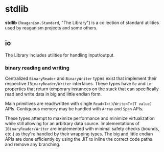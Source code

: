 # stdlib

**stdlib** (`Reaganism.Standard`, "The Library") is a collection of standard utilities used by reaganism projects and some others.

## io

The Library includes utilities for handling input/output.

### binary reading and writing

Centralized `BinaryReader` and `BinaryWriter` types exist that implement their respective `IBinaryReader/Writer` interfaces.
These types have `Be` and `Le` properties that return temporary instances on the stack that can specifically read and write data
in big and little endian form.

Main primitives are read/written with single `Read<T>()`/`Write<T>(T value)` APIs. Contiguous memory may be handled with `Array`
and `Span` APIs.

These types attempt to maximize performance and minimize virtualization while still allowing for an arbitrary data source.
Implementations of `IBinaryReader/Writer` are implemented with minimal safety checks (bounds, etc.) as they're handled by their
wrapping types. The big and little endian APIs are done efficiently by using the JIT to inline the correct code paths and remove
any branching.

